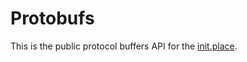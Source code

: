 # Protobufs

This is the public protocol buffers API for the [init.place](https://github.com/init-place/iplace).
